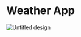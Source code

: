 # Weather App
![Untitled design](https://user-images.githubusercontent.com/75209444/221365690-3adbf664-150b-48b7-a8fe-1b769dae2a24.png)

